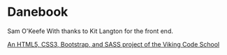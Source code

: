 
# Danebook
Sam O'Keefe
With thanks to Kit Langton for the front end.

[An HTML5, CSS3, Bootstrap, and SASS project of the Viking Code School](http://www.vikingcodeschool.com)

